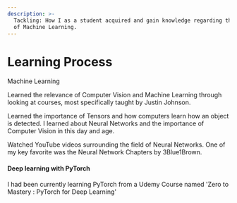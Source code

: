 ```yaml
---
description: >-
  Tackling: How I as a student acquired and gain knowledge regarding the field
  of Machine Learning.
---
```


# Learning Process

Machine Learning

Learned the relevance of Computer Vision and Machine Learning through looking at courses, most specifically taught by Justin Johnson.&#x20;

Learned the importance of Tensors and how computers learn how an object is detected. I learned about Neural Networks and the importance of Computer Vision in this day and age.

Watched YouTube videos surrounding the field of Neural Networks. One of my key favorite was the Neural Network Chapters by 3Blue1Brown.

#### Deep learning with PyTorch

I had been currently learning PyTorch from a Udemy Course named 'Zero to Mastery : PyTorch for Deep Learning'&#x20;
